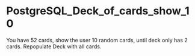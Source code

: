 # PostgreSQL_Deck_of_cards_show_10
You have 52 cards, show the user 10 random cards, until deck only has 2 cards.  Repopulate Deck with all cards.
